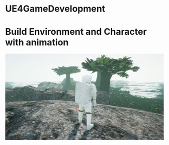# UE4GameDevelopment

# Build Environment and Character with animation 

![](https://github.com/XuchenSun/UE4GameDevelopment/blob/main/EnvironmentAndCharacterBuild.jpg)
